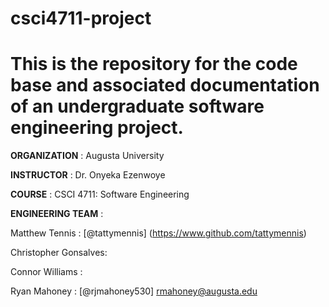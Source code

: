 # csci4711-project

# This is the repository for the code base and associated documentation of an undergraduate software engineering project.

**ORGANIZATION**       : Augusta University

**INSTRUCTOR**         : Dr. Onyeka Ezenwoye

**COURSE**             : CSCI 4711: Software Engineering

**ENGINEERING TEAM**   : 
 
  Matthew Tennis       : [@tattymennis] (https://www.github.com/tattymennis)
  
  Christopher Gonsalves:
 
  Connor Williams      :

  Ryan Mahoney         : [@rjmahoney530] rmahoney@augusta.edu





 

